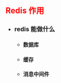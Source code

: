 ## <font color='red'>Redis 作用</font>



- ### redis 能做什么

  - #### 数据库

  - #### 缓存

  - #### 消息中间件

